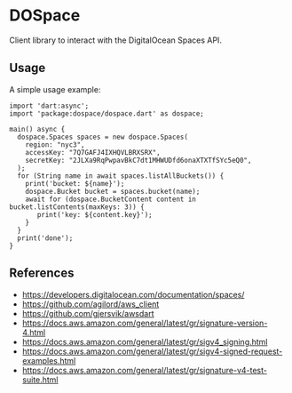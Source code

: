 # DOSpace

Client library to interact with the DigitalOcean Spaces API.

## Usage

A simple usage example:

```
import 'dart:async';
import 'package:dospace/dospace.dart' as dospace;

main() async {
  dospace.Spaces spaces = new dospace.Spaces(
    region: "nyc3",
    accessKey: "7Q7GAFJ4IXHQVLBRXSRX",
    secretKey: "2JLXa9RqPwpavBkC7dt1MHWUDfd6onaXTXTfSYc5eQ0",
  );
  for (String name in await spaces.listAllBuckets()) {
    print('bucket: ${name}');
    dospace.Bucket bucket = spaces.bucket(name);
    await for (dospace.BucketContent content in bucket.listContents(maxKeys: 3)) {
       print('key: ${content.key}');
    }
  }
  print('done');
}
```

## References

* https://developers.digitalocean.com/documentation/spaces/
* https://github.com/agilord/aws_client
* https://github.com/gjersvik/awsdart
* https://docs.aws.amazon.com/general/latest/gr/signature-version-4.html
* https://docs.aws.amazon.com/general/latest/gr/sigv4_signing.html
* https://docs.aws.amazon.com/general/latest/gr/sigv4-signed-request-examples.html
* https://docs.aws.amazon.com/general/latest/gr/signature-v4-test-suite.html
